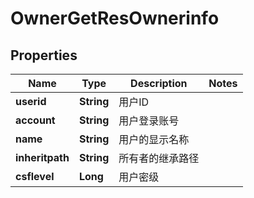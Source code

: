 # OwnerGetResOwnerinfo

## Properties
Name | Type | Description | Notes
------------ | ------------- | ------------- | -------------
**userid** | **String** | 用户ID | 
**account** | **String** | 用户登录账号 | 
**name** | **String** | 用户的显示名称 | 
**inheritpath** | **String** | 所有者的继承路径 | 
**csflevel** | **Long** | 用户密级 | 

